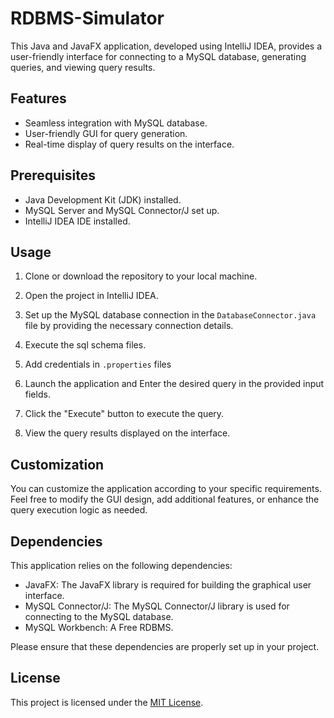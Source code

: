 # RDBMS-Simulator

This Java and JavaFX application, developed using IntelliJ IDEA, provides a user-friendly interface for connecting to a MySQL database, generating queries, and viewing query results.

## Features

- Seamless integration with MySQL database.
- User-friendly GUI for query generation.
- Real-time display of query results on the interface.

## Prerequisites

- Java Development Kit (JDK) installed.
- MySQL Server and MySQL Connector/J set up.
- IntelliJ IDEA IDE installed.

## Usage

1. Clone or download the repository to your local machine.

2. Open the project in IntelliJ IDEA.

3. Set up the MySQL database connection in the `DatabaseConnector.java` file by providing the necessary connection details.

4. Execute the sql schema files.

5. Add credentials in `.properties` files

6. Launch the application and Enter the desired query in the provided input fields.

7. Click the "Execute" button to execute the query.

8. View the query results displayed on the interface.

## Customization

You can customize the application according to your specific requirements. Feel free to modify the GUI design, add additional features, or enhance the query execution logic as needed.

## Dependencies

This application relies on the following dependencies:

- JavaFX: The JavaFX library is required for building the graphical user interface.
- MySQL Connector/J: The MySQL Connector/J library is used for connecting to the MySQL database.
- MySQL Workbench: A Free RDBMS.

Please ensure that these dependencies are properly set up in your project.

## License

This project is licensed under the [MIT License](LICENSE).


